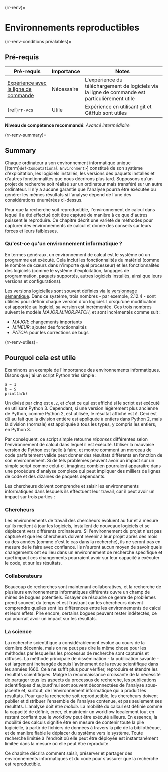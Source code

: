 (rr-renv)=
# Environnements reproductibles

(rr-renv-conditions préalables)=
## Pré-requis

| Pré-requis                                                                                        | Importance | Notes                                                                                           |
| ------------------------------------------------------------------------------------------------- | ---------- | ----------------------------------------------------------------------------------------------- |
| [Expérience avec la ligne de commande](https://programminghistorian.org/en/lessons/intro-to-bash) | Nécessaire | L'expérience du téléchargement de logiciels via la ligne de commande est particulièrement utile |
| {ref}`rr-vcs`                                                                                     | Utile      | Expérience en utilisant git et GitHub sont utiles                                               |

**Niveau de compétence recommandé**: _Avancé intermédiaire_

(rr-renv-summary)=
## Summary

Chaque ordinateur a son environnement informatique unique [{term}`def<Computational Environment>`] constitué de son système d'exploitation, les logiciels installés, les versions des paquets installés et d'autres fonctionnalités que nous décrirons plus tard. Supposons qu'un projet de recherche soit réalisé sur un ordinateur mais transféré sur un autre ordinateur. Il n'y a aucune garantie que l'analyse pourra être exécutée ou générer les mêmes résultats si l'analyse dépend de l'une des considérations énumérées ci-dessus.

Pour que la recherche soit reproductible, l'environnement de calcul dans lequel il a été effectué doit être capturé de manière à ce que d'autres puissent le reproduire. Ce chapitre décrit une variété de méthodes pour capturer des environnements de calcul et donne des conseils sur leurs forces et leurs faiblesses.

### Qu'est-ce qu'un environnement informatique ?

En termes généraux, un environnement de calcul est le système où un programme est exécuté. Cela inclut les fonctionnalités du matériel (comme le nombre de cœurs dans n'importe quel processeur) et les fonctionnalités des logiciels (comme le système d'exploitation, langages de programmation, paquets supportés, autres logiciels installés, ainsi que leurs versions et configurations).

Les versions logicielles sont souvent définies via [le versionnage sémantique](https://semver.org). Dans ce système, trois nombres - par exemple, 2.12.4 - sont utilisés pour définir chaque version d'un logiciel. Lorsqu'une modification est apportée au logiciel, sa version est incrémentée. Ces trois nombres suivent le modèle _MAJOR.MINOR.PATCH_, et sont incrémentés comme suit :

- *MAJOR*: changements importants
- *MINEUR*: ajouter des fonctionnalités
- *PATCH*: pour les corrections de bugs

(rr-renv-utiles)=
## Pourquoi cela est utile

Examinons un exemple de l'importance des environnements informatiques. Disons que j'ai un script Python très simple :

```
a = 1
b = 5
print(a/b)
```

Un divisé par cinq est `0.2`, et c'est ce qui est affiché si le script est exécuté en utilisant Python 3. Cependant, si une version légèrement plus ancienne de Python, comme Python 2, est utilisée, le résultat affiché est `0`. Ceci est dû au fait que la division entière est appliquée à entiers dans Python 2, mais la division (normale) est appliquée à tous les types, y compris les entiers, en Python 3.

Par conséquent, ce script simple retourne _réponses_ différentes selon l'environnement de calcul dans lequel il est exécuté. Utiliser la mauvaise version de Python est facile à faire, et montre comment un morceau de code parfaitement valide peut donner des résultats différents en fonction de son environnement. Si de tels problèmes peuvent avoir un impact sur un simple script comme celui-ci, imaginez combien pourraient apparaître dans une procédure d'analyse complexe qui peut impliquer des milliers de lignes de code et des dizaines de paquets dépendants.

Les chercheurs doivent comprendre et saisir les environnements informatiques dans lesquels ils effectuent leur travail, car il peut avoir un impact sur trois parties :

### Chercheurs

Les environnements de travail des chercheurs évoluent au fur et à mesure qu'ils mettent à jour les logiciels, installent de nouveaux logiciels et se déplacent vers différents ordinateurs. Si l'environnement du projet n'est pas capturé et que les chercheurs doivent revenir à leur projet après des mois ou des années (comme c'est le cas dans la recherche), ils ne seront pas en mesure de le faire avec confiance. Ils n'auront aucun moyen de savoir quels changements ont eu lieu dans un environnement de recherche spécifique et quel impact ces changements pourraient avoir sur leur capacité à exécuter le code, et sur les résultats.

### Collaborateurs

Beaucoup de recherches sont maintenant collaboratives, et la recherche de plusieurs environnements informatiques différents ouvre un champ de mines de bogues potentiels. Essayer de résoudre ce genre de problèmes prend souvent du temps et est frustrant car les chercheurs doivent comprendre quelles sont les différences entre les environnements de calcul et leurs effets. Pire encore, certains bogues peuvent rester indétectés, ce qui pourrait avoir un impact sur les résultats.

### La science

La recherche scientifique a considérablement évolué au cours de la dernière décennie, mais on ne peut pas dire la même chose pour les méthodes par lesquelles les processus de recherche sont capturés et diffusés. La méthode principale de dissémination - la publication savante - est largement inchangée depuis l'avènement de la revue scientifique dans les années 1660. Cela ne suffit plus pour vérifier, reproduire et étendre les résultats scientifiques. Malgré la reconnaissance croissante de la nécessité de partager tous les aspects du processus de recherche, les publications scientifiques d'aujourd'hui sont souvent déconnectées de l'analyse sous-jacente et, surtout, de l'environnement informatique qui a produit les résultats. Pour que la recherche soit reproductible, les chercheurs doivent publier et distribuer l'ensemble de l'analyse contenue, et pas seulement ses résultats. L'analyse doit être _mobile_. La mobilité du calcul est définie comme la capacité de définir, créer, et maintenir un workflow localement tout en restant confiant que le workflow peut être exécuté ailleurs. En essence, la mobilité des calculs signifie être en mesure de contenir toute la pile logicielle, à partir de fichiers de données à travers la pile de la bibliothèque, et de manière fiable le déplacer du système vers le système. Toute recherche limitée à l'endroit où elle peut être déployée est instantanément limitée dans la mesure où elle peut être reproduite.

Ce chapitre décrira comment saisir, préserver et partager des environnements informatiques et du code pour s'assurer que la recherche est reproductible.
